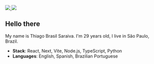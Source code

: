 <div>
    <a target='_blank' href="https://www.linkedin.com/in/thiago-brasil-saraiva-0739a395/">
        <img src="https://img.shields.io/badge/LinkedIn-0077B5?style=for-the-badge&logo=linkedin&logoColor=white">
    </a>
  <a target='_blank' href="mailto:thiagosaraiva.trabalho@gmail.com">
        <img src="https://img.shields.io/badge/gmail-EA4335?style=for-the-badge&logo=gmail&logoColor=white">
    </a>
</div>

## Hello there
My name is Thiago Brasil Saraiva. I'm 29 years old, I live in São Paulo, Brazil.
* **Stack**: React, Next, Vite, Node.js, TypeScript, Python
* **Languages**: English, Spanish, Brazilian Portuguese
